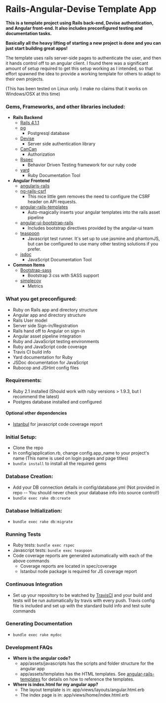 Rails-Angular-Devise Template App
=================================

**This is a template project using Rails back-end, Devise authentication, and Angular front-end.  It also includes preconfigured testing and documentation tasks.**

**Basically all the heavy lifting of starting a new project is done and you can just start building great apps!**

The template uses rails server-side pages to authenticate the user, and then it hands control off to an angular client.  I found there was a significant amount of setup required to get this setup working as I intended, so that effort spawned the idea to provide a working template for others to adapt to their own projects.

(This has been tested on Linux only. I make no claims that it works on Windows/OSX at this time)

### Gems, Frameworks, and other libraries included:

- **Rails Backend**
    - [Rails 4.1.1](https://github.com/rails/rails)
    - [pg](http://deveiate.org/code/pg/)
        - Postgresql database
    - [Devise](https://github.com/plataformatec/devise)
        - Server side authentication library
    - [CanCan](https://github.com/ryanb/cancan)
        - Authorization
    - [Rspec](https://github.com/rspec/rspec-rails)
        - Behavior Driven Testing framework for our ruby code
    - [yard](https://github.com/lsegal/yard)
        - Ruby Documentation Tool
- **Angular Frontend**
    - [angularjs-rails](https://github.com/hiravgandhi/angularjs-rails)
    - [ng-rails-csrf](https://github.com/xrd/ng-rails-csrf)
        - This nice little gem removes the need to configure the CSRF header on API requests.
    - [angular-rails-templates](https://github.com/pitr/angular-rails-templates)
        - Auto-magically inserts your angular templates into the rails asset pipeline
    - [angular-ui-bootstrap-rails](https://github.com/cconstantin/angular-ui-bootstrap-rails)
        - Includes bootstrap directives provided by the angular-ui team
    - [teaspoon](https://github.com/modeset/teaspoon)
        - Javascript test runner.  It's set up to use jasmine and phantomJS, but can be configured to use many other testing solutions if you prefer.
    - [jsdoc](https://github.com/jsdoc3/jsdoc)
        - JavaScript Documentation Tool
- **Common Items**
    - [Bootstrap-sass](https://github.com/twbs/bootstrap-sass)
        - Bootstrap 3 css with SASS support
    - [simplecov](https://github.com/colszowka/simplecov)
        - Metrics

### What you get preconfigured:

- Ruby on Rails app and directory structure
- Angular app and directory structure
- Rails User model
- Server side Sign-in/Registration
- Rails hand off to Angular on sign-in
- Angular asset pipeline integration
- Ruby and JavaScript testing environments
- Ruby and JavaScript code coverage
- Travis CI build info
- Yard documentation for Ruby
- JSDoc documentation for JavaScript
- Rubocop and JSHint config files

### Requirements:

- Ruby 2.1 installed (Should work with ruby versions > 1.9.3, but I recommend the latest)
- Postgres database installed and configured

#### Optional other dependencies
- [Istanbul](https://github.com/gotwarlost/istanbul) for javascript code coverage report

### Initial Setup:

- Clone the repo
- In config/application.rb, change config.app_name to your project's name (This name is used on login pages and page titles)
- <code>bundle install</code> to install all the required gems

### Database Creation:

- Add your DB connection details in config/database.yml (Not provided in repo -- You should never check your database info into source control!)
- <code>bundle exec rake db:create</code>

### Database Initialization:

- <code>bundle exec rake db:migrate</code>

### Running Tests

- Ruby tests: <code>bundle exec rspec</code>
- Javascript tests: <code>bundle exec teaspoon</code>
- Code coverage reports are generated automatically with each of the above commands
    - Coverage reports are located in spec/coverage
    - Istanbul node package is required for JS coverage report

### Continuous Integration

- Set up your repository to be watched by [TravisCI](https://travis-ci.org/) and your build and tests will be run automatically by travis with every push.  Travis config file is included and set up with the standard build info and test suite commands

### Generating Documentation

- <code>bundle exec rake mydoc</code>

### Development FAQs

- **Where is the angular code?**
    - app/assets/javascripts has the scripts and folder structure for the angular app
    - app/assets/templates has the HTML templates.  See [angular-rails-templates](https://github.com/pitr/angular-rails-templates) for details on how to reference the templates.
- **Where is index.html for my angular app?**
    - The layout template is in: app/views/layouts/angular.html.erb
    - The index page is in: app/views/home/index.html.erb
